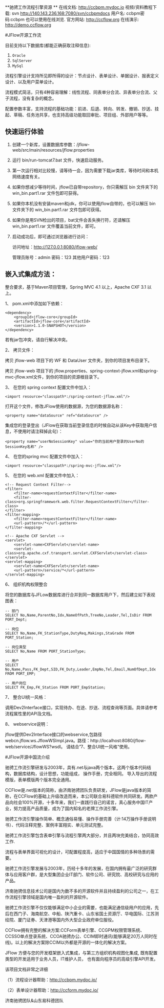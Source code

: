 ﻿**驰骋工作流程引擎资源 **
在线文档: http://ccbpm.mydoc.io
视频/资料教程下载: svn http://140.143.236.168:7080/svn/ccbpmdocs 用户名: ccbpm密码:ccbpm  也可以使用在线浏览.
官方网站: http://ccflow.org 在线演示: http://demo.ccflow.org

#JFlow开源工作流

目前支持以下数据库(都能正确获取注释信息):

1. `Oracle`
2. `SqlServer`
3. `MySql`

流程引擎设计支持所见即所得的设计：节点设计、表单设计、单据设计、报表定义设计、以及用户菜单设计。

流程模式简洁，只有4种容易理解：线性流程、同表单分合流、异表单分合流、父子流程，没有复杂的概念。

配置参数丰富，支持流程的基础功能：前进、后退、转向、转发、撤销、抄送、挂起、草稿、任务池共享，也支持高级功能取回审批、项目组、外部用户等等。


## 快速运行体验

1. 创建一个新库，设置数据库参数：/jflow-web/src/main/resources/jflow.properties

2. 运行 bin/run-tomcat7.bat 文件，快速启动服务。

3. 第一次运行相对比较慢，请等待一会，因为需要下载jar类库，等待时间和本机网络速度有关。

4. 如果你想减少等待时间，jflow已自带repository，你只需解压 bin 文件夹下的 win_bin.part1.rar 文件包即可获得。

5. 如果你本机没有安装maven和jdk，你可以使用jflow自带的，也可以解压 bin 文件夹下的 win_bin.part1.rar 文件包即可获得。
	
6. 如果你是用SVN检出的项目，bat文件会丢失换行符，还请解压 win_bin.part1.rar 文件覆盖当前文件，即可。 

7. 启动成功后，即可通过浏览器进行访问：

	访问地址：http://127.0.0.1:8080/jflow-web/
	
	管理员账号：admin  密码：123 其他用户密码：123


## 嵌入式集成方法：


整合要求，基于Maven项目管理，Spring MVC 4.1 以上，Apache CXF 3.1 以上。

1、 pom.xml中添加如下依赖：

```
<dependency>
    <groupId>jflow-core</groupId>
    <artifactId>jflow-core</artifactId>
    <version>1.1.0-SNAPSHOT</version>
</dependency>
```

若有jar包冲突，请自行解决冲突。

2、 拷贝文件：

拷贝 jflow-web 项目下的 WF 和 DataUser 文件夹，到你的项目发布目录下。

拷贝 jflow-web 项目下的 jflow.properties、spring-context-jflow.xml和spring-mvc-jflow.xml文件，到你的项目的资源根目录下。

3、 在您的 spring context 配置文件中加入：

```
<import resource="classpath*:/spring-context-jflow.xml"/>
```

打开这个文件，修改JFlow使用的数据源，为您的数据源名称：
```
<property name="dataSource" ref="dataSource" /> 
```
集成您的登录登出（JFlow在获取当前登录信息的时候自动从该Key中获取用户信息，不使用时请注释掉此句）：
```
<property name="userNoSessionKey" value="你的当前用户登录的UserNo的SessionKey名称" />
```

4、 在您的spring mvc 配置文件中加入：

```
<import resource="classpath*:/spring-mvc-jflow.xml"/>
```

5、 在您的 web.xml 配置文件中加入：

```
<!-- Request Context Filter-->
<filter>
	<filter-name>requestContextFilter</filter-name>
	<filter-class>org.springframework.web.filter.RequestContextFilter</filter-class>
</filter>
<filter-mapping>
	<filter-name>requestContextFilter</filter-name>
	<url-pattern>/*</url-pattern>
</filter-mapping>

<!-- Apache CXF Servlet -->
<servlet>
	<servlet-name>CXFServlet</servlet-name>
	<servlet-class>org.apache.cxf.transport.servlet.CXFServlet</servlet-class>
</servlet>
<servlet-mapping>
	<servlet-name>CXFServlet</servlet-name>
	<url-pattern>/service/*</url-pattern>
</servlet-mapping>
```

6、 组织机构权限整合

将您的数据库与JFLow数据库进行合并到同一数据库用户下，然后建立如下表视图表：

```
-- 部门
SELECT No,Name,ParentNo,Idx,NameOfPath,TreeNo,Leader,Tel,IsDir FROM PORT_Dept;

-- 岗位
SELECT No,Name,FK_StationType,DutyReq,Makings,StaGrade FROM PORT_Station;

-- 岗位类型
SELECT No,Name FROM PORT_StationType;

-- 用户
SELECT No,Name,Pass,FK_Dept,SID,FK_Duty,Leader,EmpNo,Tel,Email,NumOfDept,Idx FROM PORT_EMP;

-- 用户岗位
SELECT FK_Emp,FK_Station FROM PORT_EmpStation;
```
	
7、 整合UI统一风格：

调用Dev2Interface接口，实现待办、在途、抄送、流程查询等页面。具体请参考流程属性里的API及文档。

8、 webservice说明：

jflow提供Dev2Interface接口的webservice,包路径webcn.jflow.ws.JflowWSImpl.java。路径：http://localhost:8080/jflow-web/service/JflowWS?wsdl。
请结合”7、整合UI统一风格“使用。

#JFlow开源中国流介绍


驰骋工作流引擎研发与2003年，具有.net与java两个版本，这两个版本代码结构，数据库结构，设计思想，功能组成， 操作手册，完全相同。 导入导出的流程模版，表单模版两个版本完全通用。

CCFlow是.net版本的简称，由济南驰骋团队负责研发，JFlow是java版本的简称，在CCFlow的基础上升级改造而来，本公司联合易科德软件共同研发。两款产品向社会100%开源，十多年来，我们一直践行自己的诺言，真心服务中国IT产业，努力提高产品质量，成为了国内知名的老牌工作流引擎。

驰骋工作流引擎操作简单、概念通俗易懂、操作手册完善（计:14万操作手册说明书）、代码注释完整、案例丰富翔实、单元测试完整。

驰骋工作流引擎包含表单引擎与流程引擎两大部分，并且两块完美结合，协同高效工作.

流程与表单界面可视化的设计，可配置程度高，适应于中国国情的多种场景的需要。

驰骋工作流引擎发展与2003年，历经十多年的发展，在国内拥有最广泛的研究群体与应用客户群，是大型集团企业IT部门、软件公司、研究院、高校研究与应用的产品。

济南驰骋信息技术公司是国内为数不多的开源软件并且持续盈利的公司之一，在工作流程引擎领域是国内唯一盈利的开源软件。

驰骋工作流引擎不仅仅能够满足中小企业的需要，也能满足通信级用户的应用，先后在西门子、海南航空、中船、陕汽重卡、山东省国土资源厅、华电国际、江苏测绘院、厦门证券、天津港等国内外大型企业政府单位服役。

CCFlow拥有完整的解决方案:CCForm表单引擎、CCGPM权限管理系统、CCSSO单点登录系统、CCOA驰骋办公、CCIM即时通讯(能够满足20万人同时在线)。以上的解决方案除CCIM以外都是开源的一体化的解决方案。

JFlow 方便与您的开发框架嵌入式集成，与第三方组织机构视图化集成, 既有配置类型的开发适用于业务人员，IT维护人员， 也有面向程序员的高级引擎API开发。

该项目文档非常之详细

（1）流程设计器帮助：http://ccbpm.mydoc.io/

（2）表单设计器帮助：http://ccform.mydoc.io/

济南驰骋团队&山东易科德团队